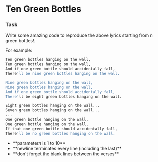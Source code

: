 # Ten Green Bottles

### Task

Write some amazing code to reproduce the above lyrics starting from n green bottles!.


For example:
```sh
Ten green bottles hanging on the wall,
Ten green bottles hanging on the wall,
And if one green bottle should accidentally fall,
There'll be nine green bottles hanging on the wall.

Nine green bottles hanging on the wall,
Nine green bottles hanging on the wall,
And if one green bottle should accidentally fall,
There'll be eight green bottles hanging on the wall. 

Eight green bottles hanging on the wall...
Seven green bottles hanging on the wall...
...
One green bottle hanging on the wall,
One green bottle hanging on the wall,
If that one green bottle should accidentally fall,
There'll be no green bottles hanging on the wall.
``` 

<ul>
<li> **parameter<dfn>n</dfn> is 1 to 10** </li>
<li> **newline terminates every line (including the last)** </li>
<li> **don't forget the blank lines between the verses** </li>
</ul>
